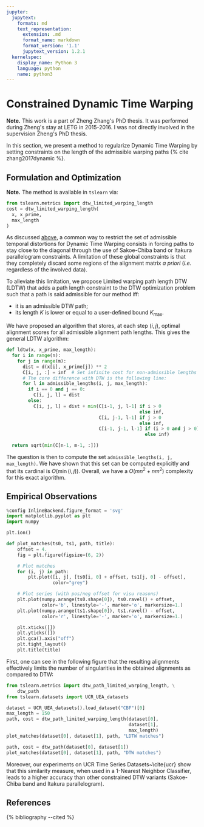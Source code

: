 ```yaml
---
jupyter:
  jupytext:
    formats: md
    text_representation:
      extension: .md
      format_name: markdown
      format_version: '1.1'
      jupytext_version: 1.2.1
  kernelspec:
    display_name: Python 3
    language: python
    name: python3
---
```


# Constrained Dynamic Time Warping

<!-- #region {"tags": ["popout"]} -->
**Note.** This work is a part of Zheng Zhang's PhD thesis. It was performed
during Zheng's stay at LETG in 2015-2016.
I was not directly involved in the supervision Zheng's PhD thesis.
<!-- #endregion -->

In this section, we present a method to regularize Dynamic Time Warping
by setting constraints on the length of the admissible warping paths
{% cite zhang2017dynamic %}.

## Formulation and Optimization

<!-- #region {"tags": ["popout"]} -->
**Note.** The method is available in ``tslearn`` via:

```python
from tslearn.metrics import dtw_limited_warping_length
cost = dtw_limited_warping_length(
  x, x_prime,
  max_length
)
```
<!-- #endregion -->

As discussed [above](../dtw.html#Setting-additional-constraints), a common way
to restrict the set of admissible temporal distortions for Dynamic Time Warping
consists in forcing paths to stay close to the diagonal through the use of
Sakoe-Chiba band or Itakura parallelogram constraints.
A limitation of these global constraints is that they completely
discard some regions of the alignment matrix _a priori_ (_i.e._ regardless of
the involved data).

To alleviate this limitation, we propose Limited warping path length DTW (LDTW)
that adds a path length constraint to the DTW
optimization problem such that a path is said admissible for our method iff:

* it is an admissible DTW path;
* its length $K$ is lower or equal to a user-defined bound $K_\text{max}$.

We have proposed an algorithm that stores, at each step $(i, j)$, optimal
alignment scores for all admissible alignment path lengths.
This gives the general LDTW algorithm:

```python
def ldtw(x, x_prime, max_length):
  for i in range(n):
    for j in range(m):
      dist = d(x[i], x_prime[j]) ** 2
      C[i, j, :] = inf  # Set infinite cost for non-admissible lengths
      # The core difference with DTW is the following line:
      for l in admissible_lengths(i, j, max_length):
        if i == 0 and j == 0:
          C[i, j, l] = dist
        else:
          C[i, j, l] = dist + min(C[i-1, j, l-1] if i > 0
                                                 else inf,
                                  C[i, j-1, l-1] if j > 0
                                                 else inf,
                                  C[i-1, j-1, l-1] if (i > 0 and j > 0)
                                                   else inf)

  return sqrt(min(C[n-1, m-1, :]))
```

The question is then to compute the set `admissible_lengths(i, j, max_length)`.
We have shown that this set can be computed explicitly and that its cardinal
is $O(\min(i, j))$.
Overall, we have a $O(mn^2 + nm^2)$ complexity for this exact algorithm.

## Empirical Observations

```python tags=["hide_input"]
%config InlineBackend.figure_format = 'svg'
import matplotlib.pyplot as plt
import numpy

plt.ion()

def plot_matches(ts0, ts1, path, title):
    offset = 4.
    fig = plt.figure(figsize=(6, 2))

    # Plot matches
    for (i, j) in path:
        plt.plot([i, j], [ts0[i, 0] + offset, ts1[j, 0] - offset],
                 color="grey")

    # Plot series (with pos/neg offset for visu reasons)
    plt.plot(numpy.arange(ts0.shape[0]), ts0.ravel() + offset,
             color='b', linestyle='-', marker='o', markersize=1.)
    plt.plot(numpy.arange(ts1.shape[0]), ts1.ravel() - offset,
             color='r', linestyle='-', marker='o', markersize=1.)

    plt.xticks([])
    plt.yticks([])
    plt.gca().axis("off")
    plt.tight_layout()
    plt.title(title)
```

First, one can see in the following figure that the resulting alignments
effectively limits the number of singularities in the obtained alignments as
compared to DTW:

```python
from tslearn.metrics import dtw_path_limited_warping_length, \
    dtw_path
from tslearn.datasets import UCR_UEA_datasets

dataset = UCR_UEA_datasets().load_dataset("CBF")[0]
max_length = 150
path, cost = dtw_path_limited_warping_length(dataset[0],
                                             dataset[1],
                                             max_length)
plot_matches(dataset[0], dataset[1], path, "LDTW matches")

path, cost = dtw_path(dataset[0], dataset[1])
plot_matches(dataset[0], dataset[1], path, "DTW matches")
```

Moreover, our experiments on UCR Time Series Datasets~\cite{ucr} show that
this similarity measure, when used in a 1-Nearest Neighbor Classifier, leads to
a higher accuracy than other constrained DTW variants
(Sakoe-Chiba band and Itakura parallelogram).

## References

{% bibliography --cited %}
